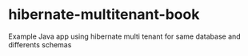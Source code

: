 # hibernate-multitenant-book
Example Java app using hibernate multi tenant for same database and differents schemas
